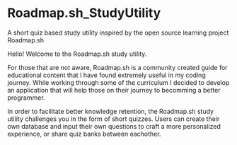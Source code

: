 # Roadmap.sh_StudyUtility
A short quiz based study utility inspired by the open source learning project Roadmap.sh

Hello! Welcome to the Roadmap.sh study utility. 

For those that are not aware, Roadmap.sh is a community created guide for educational content that I have found extremely useful in my coding journey. 
While working through some of the curriculum I decided to develop an application that will help those on their journey to becomming a better programmer.


In order to facilitate better knowledge retention, the Roadmap.sh study utility challenges you in the form of short quizzes. 
Users can create their own database and input their own questions to craft a more personalized experience, or share quiz banks between eachother. 
